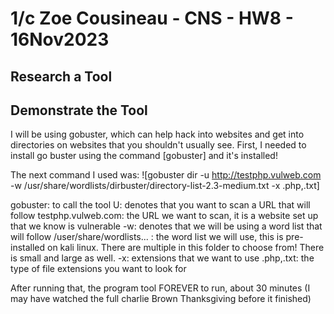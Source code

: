 # 1/c Zoe Cousineau - CNS - HW8 - 16Nov2023

## Research a Tool


## Demonstrate the Tool

I will be using gobuster, which can help hack into websites and get into directories on websites that you shouldn't usually see. First, I needed to install go buster using the command 
[gobuster]
and it's installed!

The next command I used was:
![gobuster dir -u http://testphp.vulweb.com -w /usr/share/wordlists/dirbuster/directory-list-2.3-medium.txt -x .php,.txt]

gobuster: to call the tool
U: denotes that you want to scan a URL that will follow
testphp.vulweb.com: the URL we want to scan, it is a website set up that we know is vulnerable
-w: denotes that we will be using a word list that will follow
/user/share/wordlists... : the word list we will use, this is pre-installed on kali linux. There are multiple in this folder to choose from! There is small and large as well. 
-x: extensions that we want to use
.php,.txt: the type of file extensions you want to look for

After running that, the program tool FOREVER to run, about 30 minutes (I may have watched the full charlie Brown Thanksgiving before it finished)

